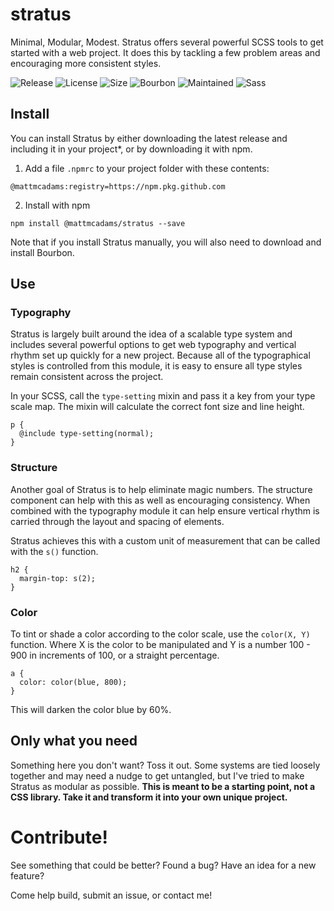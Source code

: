 # stratus
Minimal, Modular, Modest. Stratus offers several powerful SCSS tools to get started with a web project. It does this by tackling a few problem areas and encouraging more consistent styles.

![Release](https://img.shields.io/github/v/release/mattmcadams/stratus?include_prereleases)
![License](https://img.shields.io/github/license/mattmcadams/stratus)
![Size](https://img.shields.io/github/languages/code-size/mattmcadams/stratus)
![Bourbon](https://img.shields.io/github/package-json/dependency-version/mattmcadams/stratus/bourbon)
![Maintained](https://img.shields.io/maintenance/yes/2020)
![Sass](https://img.shields.io/badge/made%20with-Sass-%23bf4080)

## Install
You can install Stratus by either downloading the latest release and including it in your project*, or by downloading it with npm.

1. Add a file ``.npmrc`` to your project folder with these contents:
```
@mattmcadams:registry=https://npm.pkg.github.com
```
2. Install with npm 
```
npm install @mattmcadams/stratus --save
```

Note that if you install Stratus manually, you will also need to download and install Bourbon.

## Use
### Typography
Stratus is largely built around the idea of a scalable type system and includes several powerful options to get web typography and vertical rhythm set up quickly for a new project. Because all of the typographical styles is controlled from this module, it is easy to ensure all type styles remain consistent across the project.

In your SCSS, call the ``type-setting`` mixin and pass it a key from your type scale map. The mixin will calculate the correct font size and line height.
```
p {
  @include type-setting(normal);
}
```

### Structure
Another goal of Stratus is to help eliminate magic numbers. The structure component can help with this as well as encouraging consistency. When combined with the typography module it can help ensure vertical rhythm is carried through the layout and spacing of elements.

Stratus achieves this with a custom unit of measurement that can be called with the ``s()`` function.

```
h2 {
  margin-top: s(2);
}
```

### Color
To tint or shade a color according to the color scale, use the ``color(X, Y)`` function. Where X is the color to be manipulated and Y is a number 100 - 900 in increments of 100, or a straight percentage.
```
a {
  color: color(blue, 800);
}
```
This will darken the color blue by 60%.

## Only what you need
Something here you don't want? Toss it out. Some systems are tied loosely together and may need a nudge to get untangled, but I've tried to make Stratus as modular as possible. **This is meant to be a starting point, not a CSS library. Take it and transform it into your own unique project.**

# Contribute!
See something that could be better? Found a bug? Have an idea for a new feature?

Come help build, submit an issue, or contact me!
